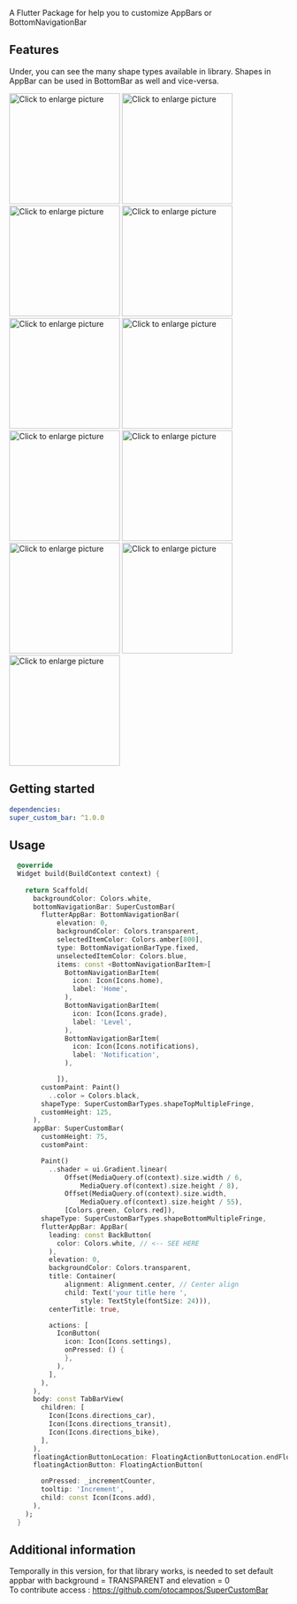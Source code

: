 <!-- 
This README describes the package. If you publish this package to pub.dev,
this README's contents appear on the landing page for your package.

For information about how to write a good package README, see the guide for
[writing package pages](https://dart.dev/guides/libraries/writing-package-pages). 

For general information about developing packages, see the Dart guide for
[creating packages](https://dart.dev/guides/libraries/create-library-packages)
and the Flutter guide for
[developing packages and plugins](https://flutter.dev/developing-packages). 
-->



A Flutter Package for  help you to customize AppBars or BottomNavigationBar 
## Features
Under, you can see the many shape types available in library.
Shapes in AppBar can be used in BottomBar as well and vice-versa.

<a href="https://drive.google.com/uc?id=1LxtbYkZsIR9gMMEv3f6IcaxwWTcszARF"><img src="https://drive.google.com/uc?id=1LxtbYkZsIR9gMMEv3f6IcaxwWTcszARF" style="width: 200px; max-width: 100%; height: auto" title="Click to enlarge picture" /></a>
<a href="https://drive.google.com/uc?id=193sDbrYajP9u6jqJPptF45SJF3DgWOa-"><img src="https://drive.google.com/uc?id=193sDbrYajP9u6jqJPptF45SJF3DgWOa-" style="width: 200px; max-width: 100%; height: auto" title="Click to enlarge picture" /></a>
<a href="https://drive.google.com/uc?id=1Fp2Wq49lvmnrGi5YMEu9J_b6rXVghv4R"><img src="https://drive.google.com/uc?id=1Fp2Wq49lvmnrGi5YMEu9J_b6rXVghv4R" style="width: 200px; max-width: 100%; height: auto" title="Click to enlarge picture" /></a>
<a href="https://drive.google.com/uc?id=1bYaGJROfyRg3logU9rjacOGJ_4uRPm-a"><img src="https://drive.google.com/uc?id=1bYaGJROfyRg3logU9rjacOGJ_4uRPm-a" style="width: 200px; max-width: 100%; height: auto" title="Click to enlarge picture" /></a>
<a href="https://drive.google.com/uc?id=1ppwEHgkQ2J-p2Mt-CdcWM71YIEIiCOz7"><img src="https://drive.google.com/uc?id=1ppwEHgkQ2J-p2Mt-CdcWM71YIEIiCOz7" style="width: 200px; max-width: 100%; height: auto" title="Click to enlarge picture" /></a>
<a href="https://drive.google.com/uc?id=1_cbQVxLufzGLTnv_-PB_XCEQBR_jrJxn"><img src="https://drive.google.com/uc?id=1_cbQVxLufzGLTnv_-PB_XCEQBR_jrJxn" style="width: 200px; max-width: 100%; height: auto" title="Click to enlarge picture" /></a>
<a href="https://drive.google.com/uc?id=1WutcdvbXYGRmf1TPLDUUJrHXord3Kcsh"><img src="https://drive.google.com/uc?id=1WutcdvbXYGRmf1TPLDUUJrHXord3Kcsh" style="width: 200px; max-width: 100%; height: auto" title="Click to enlarge picture" /></a>
<a href="https://drive.google.com/uc?id=1tD1_k_vhcq4YbODl1EKZ2BE-KJVG6gUE"><img src="https://drive.google.com/uc?id=1tD1_k_vhcq4YbODl1EKZ2BE-KJVG6gUE" style="width: 200px; max-width: 100%; height: auto" title="Click to enlarge picture" /></a>
<a href="https://drive.google.com/uc?id=1pp9wy1INVtkV1FD_dIUalw2vHfwQWiSy"><img src="https://drive.google.com/uc?id=1pp9wy1INVtkV1FD_dIUalw2vHfwQWiSy" style="width: 200px; max-width: 100%; height: auto" title="Click to enlarge picture" /></a>
<a href="https://drive.google.com/uc?id=1Yzx4Bm1EqCsgKeGYoVKNFjbkDXpStwpb"><img src="https://drive.google.com/uc?id=1Yzx4Bm1EqCsgKeGYoVKNFjbkDXpStwpb" style="width: 200px; max-width: 100%; height: auto" title="Click to enlarge picture" /></a>
<a href="https://drive.google.com/uc?id=1zCpWLgh_VMhFafiDOcS2SKKIQmwtl9-P"><img src="https://drive.google.com/uc?id=1zCpWLgh_VMhFafiDOcS2SKKIQmwtl9-P" style="width: 200px; max-width: 100%; height: auto" title="Click to enlarge picture"/></a>



## Getting started
```yaml
dependencies:
super_custom_bar: ^1.0.0
```

## Usage

```dart
  @override
  Widget build(BuildContext context) {
   
    return Scaffold(
      backgroundColor: Colors.white,
      bottomNavigationBar: SuperCustomBar(
        flutterAppBar: BottomNavigationBar(
            elevation: 0,
            backgroundColor: Colors.transparent,
            selectedItemColor: Colors.amber[800],
            type: BottomNavigationBarType.fixed,
            unselectedItemColor: Colors.blue,
            items: const <BottomNavigationBarItem>[
              BottomNavigationBarItem(
                icon: Icon(Icons.home),
                label: 'Home',
              ),
              BottomNavigationBarItem(
                icon: Icon(Icons.grade),
                label: 'Level',
              ),
              BottomNavigationBarItem(
                icon: Icon(Icons.notifications),
                label: 'Notification',
              ),

            ]),
        customPaint: Paint()
          ..color = Colors.black,
        shapeType: SuperCustomBarTypes.shapeTopMultipleFringe,
        customHeight: 125,
      ),
      appBar: SuperCustomBar(
        customHeight: 75,
        customPaint:

        Paint()
          ..shader = ui.Gradient.linear(
              Offset(MediaQuery.of(context).size.width / 6,
                  MediaQuery.of(context).size.height / 8),
              Offset(MediaQuery.of(context).size.width,
                  MediaQuery.of(context).size.height / 55),
              [Colors.green, Colors.red]),
        shapeType: SuperCustomBarTypes.shapeBottomMultipleFringe,
        flutterAppBar: AppBar(
          leading: const BackButton(
            color: Colors.white, // <-- SEE HERE
          ),
          elevation: 0,
          backgroundColor: Colors.transparent,
          title: Container(
              alignment: Alignment.center, // Center align
              child: Text('your title here ',
                  style: TextStyle(fontSize: 24))),
          centerTitle: true,

          actions: [
            IconButton(
              icon: Icon(Icons.settings),
              onPressed: () {
              },
            ),
          ],
        ),
      ),
      body: const TabBarView(
        children: [
          Icon(Icons.directions_car),
          Icon(Icons.directions_transit),
          Icon(Icons.directions_bike),
        ],
      ),
      floatingActionButtonLocation: FloatingActionButtonLocation.endFloat,
      floatingActionButton: FloatingActionButton(

        onPressed: _incrementCounter,
        tooltip: 'Increment',
        child: const Icon(Icons.add),
      ), 
    );
  }


```

## Additional information
Temporally in this version, for that library works, is needed to set default appbar with background = TRANSPARENT
and elevation = 0  <br />
To contribute access : https://github.com/otocampos/SuperCustomBar
